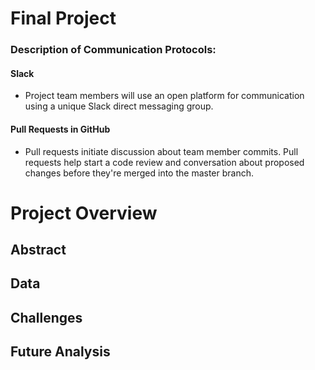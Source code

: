 # Final Project

### Description of Communication Protocols:

#### Slack
- Project team members will use an open platform for communication using a unique Slack direct messaging group.

#### Pull Requests in GitHub
- Pull requests initiate discussion about team member commits.  Pull requests help start a code review and conversation about proposed changes before they're merged into the master branch.


# Project Overview

## Abstract

## Data 

## Challenges

## Future Analysis
